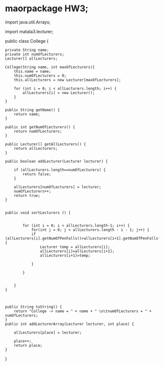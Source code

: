 # maorpackage HW3;

import java.util.Arrays;

import matala3.lecturer;

public class College {

	private String name;
	private int numOfLecturers;
	Lecturer[] allLecturers;
	
	College(String name, int maxOfLecturers){
		this.name = name;
		this.numOfLecturers = 0;
		this.allLecturers = new Lecturer[maxOfLecturers];
		
		for (int i = 0; i < allLecturers.length; i++) {
			allLecturers[i] = new Lecturer();
		}
	}

	public String getName() {
		return name;
	}

	public int getNumOfLecturers() {
		return numOfLecturers;
	}

	public Lecturer[] getAllLecturers() {
		return allLecturers;
	}
	
	public boolean addLecturer(Lecturer lecturer) {
		
		if (allLecturers.length==numOfLecturers) {
			return false;
		}
		
		allLecturers[numOfLecturers] = lecturer;
		numOfLecturers++;
		return true;
	}

	
 	public void sortLecturers () {

			
			for (int i = 0; i < allLecturers.length-1; i++) {
				for(int j = 0; j < allLecturers.length - i - 1; j++) {
				if (allLecturers[i].getNumOfPenFalls()>allLecturers[i+1].getNumOfPenFalls()) {
					Lecturer temp = allLecturers[i];
					allLecturers[i]=allLecturers[i+1];
					allLecturers[i+1]=temp;
					
				}
				
			}
		
			
		}
	}



	public String toString() {
		return "College -> name = " + name + " \n\tnumOfLecturers = " + numOfLecturers;
	}
	public int addLecturerArray(Lecturer lecturer, int place) {
		
		allLecturers[place] = lecturer;
		
		place++;
		return place;
	}

}
	
	

